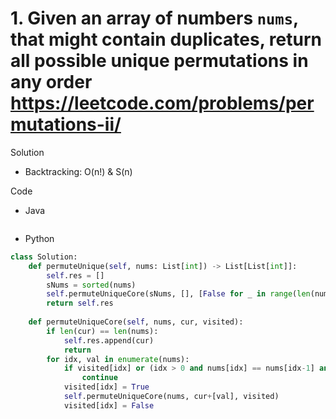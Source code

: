 # 1. Given an array of numbers `nums`, that might contain duplicates, return all possible unique permutations in any order https://leetcode.com/problems/permutations-ii/

Solution

- Backtracking: O(n!) & S(n)

Code

- Java

```java

```

- Python

```python
class Solution:
    def permuteUnique(self, nums: List[int]) -> List[List[int]]:
        self.res = []
        sNums = sorted(nums)
        self.permuteUniqueCore(sNums, [], [False for _ in range(len(nums))])
        return self.res
        
    def permuteUniqueCore(self, nums, cur, visited):
        if len(cur) == len(nums):
            self.res.append(cur)
            return
        for idx, val in enumerate(nums):
            if visited[idx] or (idx > 0 and nums[idx] == nums[idx-1] and not visited[idx-1]): # skip the duplicated cases
                continue
            visited[idx] = True
            self.permuteUniqueCore(nums, cur+[val], visited)
            visited[idx] = False
```